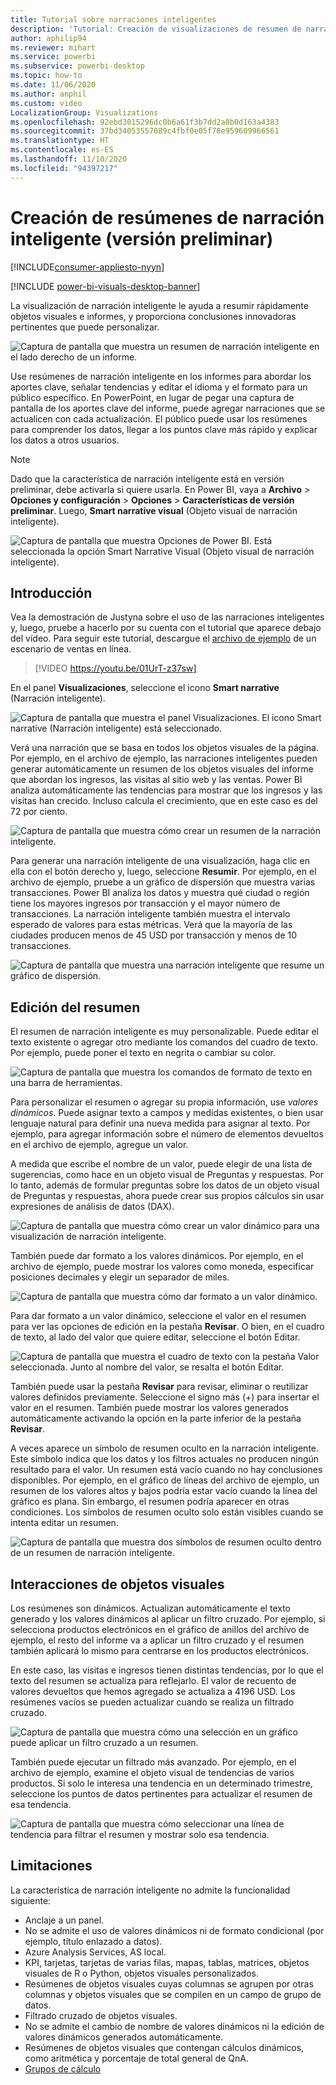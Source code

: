 ```yaml
---
title: Tutorial sobre narraciones inteligentes
description: 'Tutorial: Creación de visualizaciones de resumen de narración inteligente en Power BI'
author: aphilip94
ms.reviewer: mihart
ms.service: powerbi
ms.subservice: powerbi-desktop
ms.topic: how-to
ms.date: 11/06/2020
ms.author: anphil
ms.custom: video
LocalizationGroup: Visualizations
ms.openlocfilehash: 92ebd3015296dc0b6a61f3b7dd2a8b0d163a4383
ms.sourcegitcommit: 37bd34053557089c4fbf0e05f78e959609966561
ms.translationtype: HT
ms.contentlocale: es-ES
ms.lasthandoff: 11/10/2020
ms.locfileid: "94397217"
---
```

# <a name="create-smart-narrative-summaries-preview"></a>Creación de resúmenes de narración inteligente (versión preliminar)

[!INCLUDE[consumer-appliesto-nyyn](../includes/consumer-appliesto-nyyn.md)]    

[!INCLUDE [power-bi-visuals-desktop-banner](../includes/power-bi-visuals-desktop-banner.md)]

La visualización de narración inteligente le ayuda a resumir rápidamente objetos visuales e informes, y proporciona conclusiones innovadoras pertinentes que puede personalizar.

![Captura de pantalla que muestra un resumen de narración inteligente en el lado derecho de un informe.](media/power-bi-visualization-smart-narratives/1.png)

Use resúmenes de narración inteligente en los informes para abordar los aportes clave, señalar tendencias y editar el idioma y el formato para un público específico. En PowerPoint, en lugar de pegar una captura de pantalla de los aportes clave del informe, puede agregar narraciones que se actualicen con cada actualización. El público puede usar los resúmenes para comprender los datos, llegar a los puntos clave más rápido y explicar los datos a otros usuarios.

>[!NOTE]
> Dado que la característica de narración inteligente está en versión preliminar, debe activarla si quiere usarla. En Power BI, vaya a **Archivo** > **Opciones y configuración** > **Opciones** > **Características de versión preliminar**. Luego, **Smart narrative visual** (Objeto visual de narración inteligente).
>
>![Captura de pantalla que muestra Opciones de Power BI. Está seleccionada la opción Smart Narrative Visual (Objeto visual de narración inteligente).](media/power-bi-visualization-smart-narratives/2.png)



## <a name="get-started"></a>Introducción 
Vea la demostración de Justyna sobre el uso de las narraciones inteligentes y, luego, pruebe a hacerlo por su cuenta con el tutorial que aparece debajo del vídeo.  Para seguir este tutorial, descargue el [archivo de ejemplo](https://github.com/microsoft/powerbi-desktop-samples/blob/master/Monthly%20Desktop%20Blog%20Samples/2020/2020SU09%20Blog%20Demo%20-%20September.pbix) de un escenario de ventas en línea.

> [!VIDEO https://youtu.be/01UrT-z37sw]

En el panel **Visualizaciones**, seleccione el icono **Smart narrative** (Narración inteligente).

![Captura de pantalla que muestra el panel Visualizaciones. El icono Smart narrative (Narración inteligente) está seleccionado.](media/power-bi-visualization-smart-narratives/3.png)

Verá una narración que se basa en todos los objetos visuales de la página. Por ejemplo, en el archivo de ejemplo, las narraciones inteligentes pueden generar automáticamente un resumen de los objetos visuales del informe que abordan los ingresos, las visitas al sitio web y las ventas. Power BI analiza automáticamente las tendencias para mostrar que los ingresos y las visitas han crecido. Incluso calcula el crecimiento, que en este caso es del 72 por ciento.
 
![Captura de pantalla que muestra cómo crear un resumen de la narración inteligente.](media/power-bi-visualization-smart-narratives/4.gif)
 
Para generar una narración inteligente de una visualización, haga clic en ella con el botón derecho y, luego, seleccione **Resumir**. Por ejemplo, en el archivo de ejemplo, pruebe a un gráfico de dispersión que muestra varias transacciones. Power BI analiza los datos y muestra qué ciudad o región tiene los mayores ingresos por transacción y el mayor número de transacciones. La narración inteligente también muestra el intervalo esperado de valores para estas métricas. Verá que la mayoría de las ciudades producen menos de 45 USD por transacción y menos de 10 transacciones.
 
  
![Captura de pantalla que muestra una narración inteligente que resume un gráfico de dispersión.](media/power-bi-visualization-smart-narratives/5.gif)
 
## <a name="edit-the-summary"></a>Edición del resumen
 
El resumen de narración inteligente es muy personalizable. Puede editar el texto existente o agregar otro mediante los comandos del cuadro de texto. Por ejemplo, puede poner el texto en negrita o cambiar su color.
 
![Captura de pantalla que muestra los comandos de formato de texto en una barra de herramientas.](media/power-bi-visualization-smart-narratives/6.png)
  
Para personalizar el resumen o agregar su propia información, use *valores dinámicos*. Puede asignar texto a campos y medidas existentes, o bien usar lenguaje natural para definir una nueva medida para asignar al texto. Por ejemplo, para agregar información sobre el número de elementos devueltos en el archivo de ejemplo, agregue un valor. 

A medida que escribe el nombre de un valor, puede elegir de una lista de sugerencias, como hace en un objeto visual de Preguntas y respuestas. Por lo tanto, además de formular preguntas sobre los datos de un objeto visual de Preguntas y respuestas, ahora puede crear sus propios cálculos sin usar expresiones de análisis de datos (DAX). 
  
![Captura de pantalla que muestra cómo crear un valor dinámico para una visualización de narración inteligente.](media/power-bi-visualization-smart-narratives/7.gif)
  
También puede dar formato a los valores dinámicos. Por ejemplo, en el archivo de ejemplo, puede mostrar los valores como moneda, especificar posiciones decimales y elegir un separador de miles. 
   
![Captura de pantalla que muestra cómo dar formato a un valor dinámico.](media/power-bi-visualization-smart-narratives/8.gif)
   
Para dar formato a un valor dinámico, seleccione el valor en el resumen para ver las opciones de edición en la pestaña **Revisar**. O bien, en el cuadro de texto, al lado del valor que quiere editar, seleccione el botón Editar. 
   
![Captura de pantalla que muestra el cuadro de texto con la pestaña Valor seleccionada. Junto al nombre del valor, se resalta el botón Editar.](media/power-bi-visualization-smart-narratives/9.png)
   
También puede usar la pestaña **Revisar** para revisar, eliminar o reutilizar valores definidos previamente. Seleccione el signo más (+) para insertar el valor en el resumen. También puede mostrar los valores generados automáticamente activando la opción en la parte inferior de la pestaña **Revisar**.

A veces aparece un símbolo de resumen oculto en la narración inteligente. Este símbolo indica que los datos y los filtros actuales no producen ningún resultado para el valor. Un resumen está vacío cuando no hay conclusiones disponibles. Por ejemplo, en el gráfico de líneas del archivo de ejemplo, un resumen de los valores altos y bajos podría estar vacío cuando la línea del gráfico es plana. Sin embargo, el resumen podría aparecer en otras condiciones. Los símbolos de resumen oculto solo están visibles cuando se intenta editar un resumen.


![Captura de pantalla que muestra dos símbolos de resumen oculto dentro de un resumen de narración inteligente.](media/power-bi-visualization-smart-narratives/10.png)
   
## <a name="visual-interactions"></a>Interacciones de objetos visuales
Los resúmenes son dinámicos. Actualizan automáticamente el texto generado y los valores dinámicos al aplicar un filtro cruzado. Por ejemplo, si selecciona productos electrónicos en el gráfico de anillos del archivo de ejemplo, el resto del informe va a aplicar un filtro cruzado y el resumen también aplicará lo mismo para centrarse en los productos electrónicos.  

En este caso, las visitas e ingresos tienen distintas tendencias, por lo que el texto del resumen se actualiza para reflejarlo. El valor de recuento de valores devueltos que hemos agregado se actualiza a 4196 USD. Los resúmenes vacíos se pueden actualizar cuando se realiza un filtrado cruzado.
   
![Captura de pantalla que muestra cómo una selección en un gráfico puede aplicar un filtro cruzado a un resumen.](media/power-bi-visualization-smart-narratives/11.gif)
   
También puede ejecutar un filtrado más avanzado. Por ejemplo, en el archivo de ejemplo, examine el objeto visual de tendencias de varios productos. Si solo le interesa una tendencia en un determinado trimestre, seleccione los puntos de datos pertinentes para actualizar el resumen de esa tendencia.
   
![Captura de pantalla que muestra cómo seleccionar una línea de tendencia para filtrar el resumen y mostrar solo esa tendencia.](media/power-bi-visualization-smart-narratives/12.gif)
   
## <a name="limitations"></a>Limitaciones

La característica de narración inteligente no admite la funcionalidad siguiente:
- Anclaje a un panel. 
- No se admite el uso de valores dinámicos ni de formato condicional (por ejemplo, título enlazado a datos).
- Azure Analysis Services, AS local.
- KPI, tarjetas, tarjetas de varias filas, mapas, tablas, matrices, objetos visuales de R o Python, objetos visuales personalizados. 
- Resúmenes de objetos visuales cuyas columnas se agrupen por otras columnas y objetos visuales que se compilen en un campo de grupo de datos. 
- Filtrado cruzado de objetos visuales.
- No se admite el cambio de nombre de valores dinámicos ni la edición de valores dinámicos generados automáticamente.
- Resúmenes de objetos visuales que contengan cálculos dinámicos, como aritmética y porcentaje de total general de QnA. 
- [Grupos de cálculo](/analysis-services/tabular-models/calculation-groups)
   

